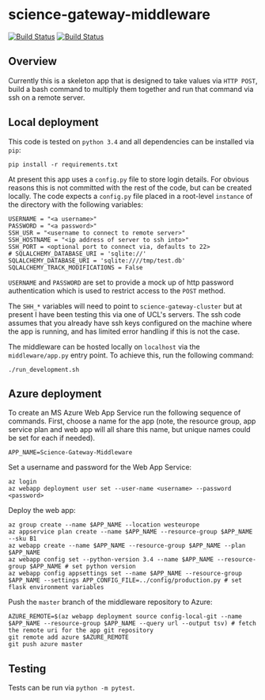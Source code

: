 # science-gateway-middleware

[![Build Status](https://travis-ci.org/alan-turing-institute/science-gateway-middleware.svg?branch=master)](https://travis-ci.org/alan-turing-institute/science-gateway-middleware)
[![Build Status](https://ci.appveyor.com/api/projects/status/github/alan-turing-institute/science-gateway-middleware?branch=master)](https://ci.appveyor.com/api/projects/status/github/alan-turing-institute/science-gateway-middleware)

## Overview

Currently this is a skeleton app that is designed to take values via `HTTP POST`, build a bash command to multiply them together and run that command via ssh on a remote server.

## Local deployment

This code is tested on `python 3.4` and all dependencies can be installed via `pip`:

```
pip install -r requirements.txt
```

At present this app uses a `config.py` file to store login details. For obvious reasons this is not committed with the rest of the code, but can be created locally. The code expects a `config.py` file placed in a root-level `instance` of the directory with the following variables:

```
USERNAME = "<a username>"
PASSWORD = "<a password>"
SSH_USR = "<username to connect to remote server>"
SSH_HOSTNAME = "<ip address of server to ssh into>"
SSH_PORT = <optional port to connect via, defaults to 22>
# SQLALCHEMY_DATABASE_URI = 'sqlite://'
SQLALCHEMY_DATABASE_URI = 'sqlite:////tmp/test.db'
SQLALCHEMY_TRACK_MODIFICATIONS = False
```

`USERNAME` and `PASSWORD` are set to provide a mock up of http password authentication which is used to restrict access to the `POST` method.

The `SHH_*` variables will need to point to `science-gateway-cluster` but at present I have been testing this via one of UCL's servers. The ssh code assumes that you already have ssh keys configured on the machine where the app is running, and has limited error handling if this is not the case.

The middleware can be hosted locally on `localhost` via the `middleware/app.py` entry point. To achieve this, run the following command:

```shell
./run_development.sh
```

## Azure deployment

To create an MS Azure Web App Service run the following sequence of commands. First, choose a name for the app (note, the resource group, app service plan and web app will all share this name, but unique names could be set for each if needed).

```shell
APP_NAME=Science-Gateway-Middleware
```

Set a username and password for the Web App Service:

```
az login
az webapp deployment user set --user-name <username> --password <password>
```

Deploy the web app:

```shell
az group create --name $APP_NAME --location westeurope
az appservice plan create --name $APP_NAME --resource-group $APP_NAME --sku B1
az webapp create --name $APP_NAME --resource-group $APP_NAME --plan $APP_NAME
az webapp config set --python-version 3.4 --name $APP_NAME --resource-group $APP_NAME # set python version
az webapp config appsettings set --name $APP_NAME --resource-group $APP_NAME --settings APP_CONFIG_FILE=../config/production.py # set flask environment variables
```

Push the `master` branch of the middleware repository to Azure:

```shell
AZURE_REMOTE=$(az webapp deployment source config-local-git --name $APP_NAME --resource-group $APP_NAME --query url --output tsv) # fetch the remote uri for the app git repository
git remote add azure $AZURE_REMOTE
git push azure master
```

## Testing

Tests can be run via `python -m pytest`.
